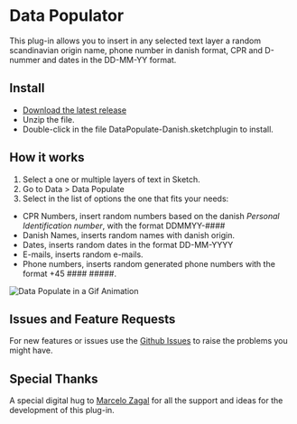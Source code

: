# Data Populator

This plug-in allows you to insert in any selected text layer a random scandinavian origin name, phone number in danish format, CPR and D-nummer and dates in the DD-MM-YY format.

## Install

 - [Download the latest release](https://github.com/Qeria/datapopulator-sketch/releases/latest/download/DataPopulate-Danish.sketchplugin.zip)
 - Unzip the file.
 - Double-click in the file DataPopulate-Danish.sketchplugin to install. 

## How it works

1. Select a one or multiple layers of text in Sketch. 
2. Go to Data > Data Populate 
3. Select in the list of options the one that fits your needs:
- CPR Numbers, insert random numbers based on the danish *Personal Identification number*, with the format DDMMYY-#### 
 - Danish Names, inserts random names with danish origin.
 - Dates, inserts random dates in the format DD-MM-YYYY
 - E-mails, inserts random e-mails.
 - Phone numbers, inserts random generated phone numbers with the format +45 #### #####.

![Data Populate in a Gif Animation](https://raw.githubusercontent.com/Qeria/datapopulator-sketch/master/assets/data-demo.gif)


## Issues and Feature Requests
For new features or issues use the [Github Issues](https://github.com/Qeria/datapopulator-sketch/issues/new) to raise the problems you might have.

## Special Thanks
A special digital hug to [Marcelo Zagal](http://www.zagal.dk/) for all the support and ideas for the development of this plug-in.

